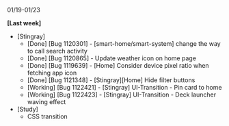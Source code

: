 01/19-01/23

**[Last week]**

* [Stingray]
    * [Done] [Bug 1120301] - [smart-home/smart-system] change the way to call search activity
    * [Done] [Bug 1120865] - Update weather icon on home page
    * [Done] [Bug 1119639] - [Home] Consider device pixel ratio when fetching app icon
    * [Done] [Bug 1121348] - [Stingray][Home] Hide filter buttons
    * [Working] [Bug 1122421] - [Stingray] UI-Transition - Pin card to home
    * [Working] [Bug 1122423] - [Stingray] UI-Transition - Deck launcher waving effect
* [Study]
    * CSS transition
